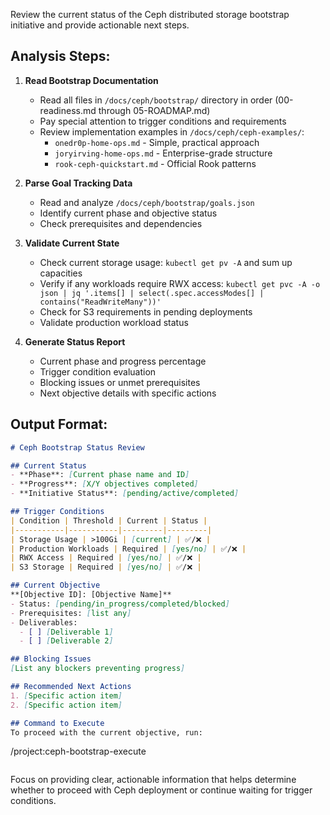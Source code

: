<!--
name: ceph-bootstrap-review
purpose: Review current status of Ceph bootstrap initiative and determine next actions
tags: ceph, storage, review, status
-->

Review the current status of the Ceph distributed storage bootstrap initiative and provide actionable next steps.

## Analysis Steps:

1. **Read Bootstrap Documentation**
   - Read all files in `/docs/ceph/bootstrap/` directory in order (00-readiness.md through 05-ROADMAP.md)
   - Pay special attention to trigger conditions and requirements
   - Review implementation examples in `/docs/ceph/ceph-examples/`:
     - `onedr0p-home-ops.md` - Simple, practical approach
     - `joryirving-home-ops.md` - Enterprise-grade structure
     - `rook-ceph-quickstart.md` - Official Rook patterns

2. **Parse Goal Tracking Data**
   - Read and analyze `/docs/ceph/bootstrap/goals.json`
   - Identify current phase and objective status
   - Check prerequisites and dependencies

3. **Validate Current State**
   - Check current storage usage: `kubectl get pv -A` and sum up capacities
   - Verify if any workloads require RWX access: `kubectl get pvc -A -o json | jq '.items[] | select(.spec.accessModes[] | contains("ReadWriteMany"))'`
   - Check for S3 requirements in pending deployments
   - Validate production workload status

4. **Generate Status Report**
   - Current phase and progress percentage
   - Trigger condition evaluation
   - Blocking issues or unmet prerequisites
   - Next objective details with specific actions

## Output Format:

```markdown
# Ceph Bootstrap Status Review

## Current Status
- **Phase**: [Current phase name and ID]
- **Progress**: [X/Y objectives completed]
- **Initiative Status**: [pending/active/completed]

## Trigger Conditions
| Condition | Threshold | Current | Status |
|-----------|-----------|---------|---------|
| Storage Usage | >100Gi | [current] | ✅/❌ |
| Production Workloads | Required | [yes/no] | ✅/❌ |
| RWX Access | Required | [yes/no] | ✅/❌ |
| S3 Storage | Required | [yes/no] | ✅/❌ |

## Current Objective
**[Objective ID]: [Objective Name]**
- Status: [pending/in_progress/completed/blocked]
- Prerequisites: [list any]
- Deliverables:
  - [ ] [Deliverable 1]
  - [ ] [Deliverable 2]

## Blocking Issues
[List any blockers preventing progress]

## Recommended Next Actions
1. [Specific action item]
2. [Specific action item]

## Command to Execute
To proceed with the current objective, run:
```
/project:ceph-bootstrap-execute
```
```

Focus on providing clear, actionable information that helps determine whether to proceed with Ceph deployment or continue waiting for trigger conditions.